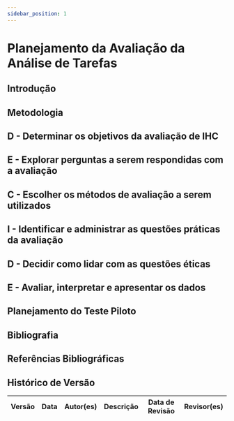 ```yaml
---
sidebar_position: 1
---
```


# Planejamento da Avaliação da Análise de Tarefas

## Introdução

## Metodologia

## D - Determinar os objetivos da avaliação de IHC

## E - Explorar perguntas a serem respondidas com a avaliação 

## C - Escolher os métodos de avaliação a serem utilizados

## I - Identificar e administrar as questões práticas da avaliação

## D - Decidir como lidar com as questões éticas

## E - Avaliar, interpretar e apresentar os dados

## Planejamento do Teste Piloto

## Bibliografia

## Referências Bibliográficas

## Histórico de Versão

| Versão | Data | Autor(es) | Descrição | Data de Revisão | Revisor(es) |
|:---:|:---:|---|---|:---:|---|